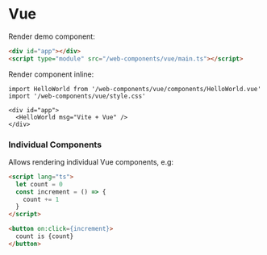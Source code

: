 # Vue

Render demo component:

```html
<div id="app"></div>
<script type="module" src="/web-components/vue/main.ts"></script>
```

Render component inline:

```tsx { framework=vue }
import HelloWorld from '/web-components/vue/components/HelloWorld.vue'
import '/web-components/vue/style.css'

<div id="app">
  <HelloWorld msg="Vite + Vue" />
</div>
```

### Individual Components

Allows rendering individual Vue components, e.g:

```html { framework=vue }
<script lang="ts">
  let count = 0
  const increment = () => {
    count += 1
  }
</script>

<button on:click={increment}>
  count is {count}
</button>
```
